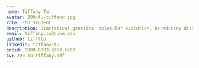 ```yaml
---
name: Tiffany Tu
avatar: 200-tu-tiffany.jpg
role: PhD Student
description: Statistical genetics, molecular evolution, hereditary diseases
email: tiffany.tu@duke.edu
github: tiffttu
linkedin: tiffany-tu
orcid: 0000-0002-9357-6660
cv: 200-tu-tiffany.pdf
---
```

